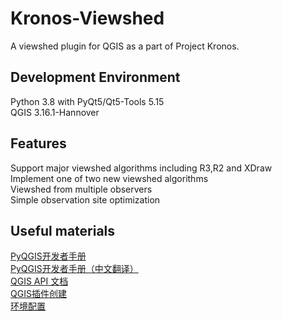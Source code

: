 # Kronos-Viewshed
A viewshed plugin for QGIS as a part of Project Kronos.

## Development Environment
Python 3.8 with PyQt5/Qt5-Tools 5.15    
QGIS 3.16.1-Hannover

## Features
Support major viewshed algorithms including R3,R2 and XDraw    
Implement one of two new viewshed algorithms    
Viewshed from multiple observers    
Simple observation site optimization    

## Useful materials
[PyQGIS开发者手册](https://docs.qgis.org/testing/en/docs/pyqgis_developer_cookbook/index.html)      
[PyQGIS开发者手册（中文翻译）](https://luolingchun.github.io/PyQGIS-Developer-Cookbook-cn/)        
[QGIS API 文档](https://qgis.org/pyqgis/3.4/index.html)    
[QGIS插件创建](https://blog.csdn.net/deirjie/article/details/77043954)    
[环境配置](https://blog.csdn.net/u013541325/article/details/107742835)      
